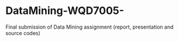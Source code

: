 # DataMining-WQD7005-
Final submission of Data Mining assignment (report, presentation and source codes)
